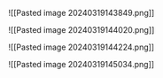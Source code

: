 ![[Pasted image 20240319143849.png]]

![[Pasted image 20240319144020.png]]

![[Pasted image 20240319144224.png]]

![[Pasted image 20240319145034.png]]